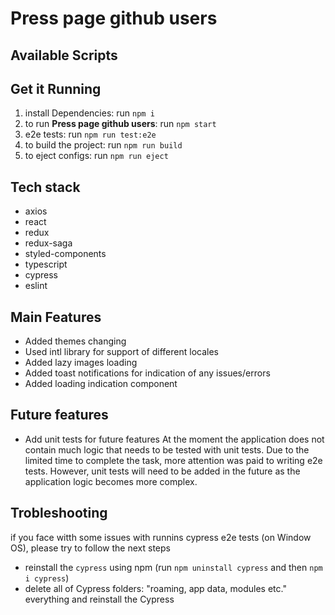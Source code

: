 # Press page github users

## Available Scripts

## Get it Running

1. install Dependencies: run `npm i`
2. to run **Press page github users**: run `npm start`
3. e2e tests: run `npm run test:e2e`
4. to build the project: run `npm run build`
5. to eject configs: run `npm run eject`

## Tech stack

- axios
- react
- redux
- redux-saga
- styled-components
- typescript
- cypress
- eslint

## Main Features

- Added themes changing
- Used intl library for support of different locales
- Added lazy images loading
- Added toast notifications for indication of any issues/errors
- Added loading indication component

## Future features

- Add unit tests for future features
  At the moment the application does not contain much logic that needs to be tested with unit tests. Due to the limited time to complete the task, more attention was paid to writing e2e tests. However, unit tests will need to be added in the future as the application logic becomes more complex.

## Trobleshooting

if you face witth some issues with runnins cypress e2e tests (on Window OS), please try to follow the next steps

- reinstall the `cypress` using npm (run `npm uninstall cypress` and then `npm i cypress`)
- delete all of Cypress folders: "roaming, app data, modules etc." everything and reinstall the Cypress
